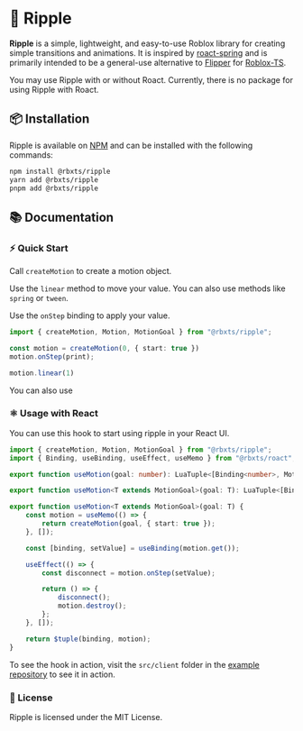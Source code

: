# 🎨 Ripple

**Ripple** is a simple, lightweight, and easy-to-use Roblox library for creating simple transitions and animations. It is inspired by [roact-spring](https://github.com/chriscerie/roact-spring) and is primarily intended to be a general-use alternative to [Flipper](https://github.com/Reselim/Flipper) for [Roblox-TS](https://roblox-ts.com).

You may use Ripple with or without Roact. Currently, there is no package for using Ripple with Roact.

## 📦 Installation

Ripple is available on [NPM](https://www.npmjs.com/package/@rbxts/ripple) and can be installed with the following commands:

```bash
npm install @rbxts/ripple
yarn add @rbxts/ripple
pnpm add @rbxts/ripple
```

## 📚 Documentation
### ⚡ Quick Start

Call `createMotion` to create a motion object.

Use the `linear` method to move your value. You can also use methods like `spring` or `tween`.

Use the `onStep` binding to apply your value.

```typescript
import { createMotion, Motion, MotionGoal } from "@rbxts/ripple";

const motion = createMotion(0, { start: true })
motion.onStep(print);

motion.linear(1)
```

You can also use

### ⚛️ Usage with React

You can use this hook to start using ripple in your React UI.

```typescript
import { createMotion, Motion, MotionGoal } from "@rbxts/ripple";
import { Binding, useBinding, useEffect, useMemo } from "@rbxts/roact";

export function useMotion(goal: number): LuaTuple<[Binding<number>, Motion<number>]>;

export function useMotion<T extends MotionGoal>(goal: T): LuaTuple<[Binding<T>, Motion<T>]>;

export function useMotion<T extends MotionGoal>(goal: T) {
	const motion = useMemo(() => {
		return createMotion(goal, { start: true });
	}, []);

	const [binding, setValue] = useBinding(motion.get());

	useEffect(() => {
		const disconnect = motion.onStep(setValue);

		return () => {
			disconnect();
			motion.destroy();
		};
	}, []);

	return $tuple(binding, motion);
}
```

To see the hook in action, visit the `src/client` folder in the [example repository](https://github.com/littensy/rbxts-react-example) to see it in action.

### 📝 License

Ripple is licensed under the MIT License.